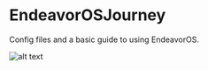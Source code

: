 # EndeavorOSJourney

Config files and a basic guide to using EndeavorOS.

![alt text](https://github.com/TannerUptegrove/EndeavorOSJourney/blob/Pictures/terminal.png "Termainl")
